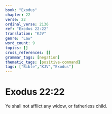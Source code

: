 ```yaml
---
book: "Exodus"
chapter: 22
verse: 22
ordinal_verse: 2136
ref: "Exodus 22:22"
translation: "KJV"
genre: "Law"
word_count: 9
topics: []
cross_references: []
grammar_tags: [negation]
thematic_tags: [positive-command]
tags: ["Bible","KJV","Exodus"]
---
```


# Exodus 22:22

Ye shall not afflict any widow, or fatherless child.
